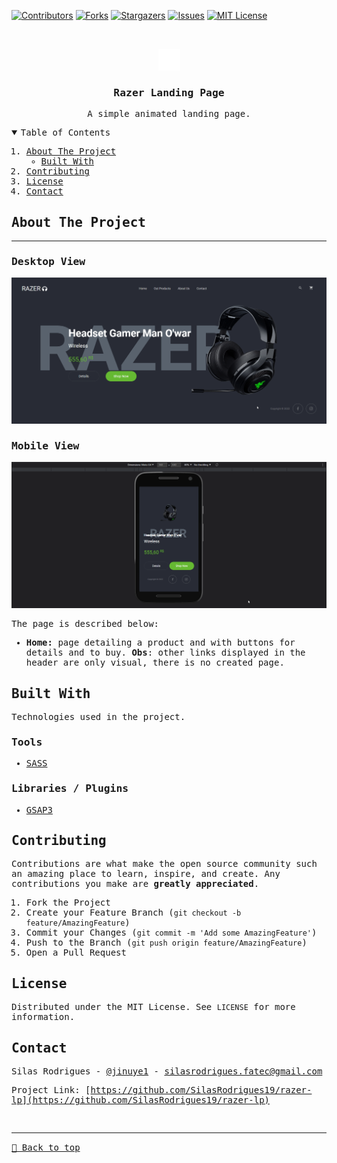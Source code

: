 [![Contributors][contributors-shield]][contributors-url]
[![Forks][forks-shield]][forks-url]
[![Stargazers][stars-shield]][stars-url]
[![Issues][issues-shield]][issues-url]
[![MIT License][license-shield]][license-url]

<!-- PROJECT LOGO -->
<br />
<samp>
<p align="center">
  <a href="#">
    <img src="./logo.svg" alt="Logo" width="35">
  </a>

  <h3 align="center">Razer Landing Page</h3>

  <p align="center">
    A simple animated landing page.
  </p>
</p>

<!-- TABLE OF CONTENTS -->
<details open="open">
  <summary>Table of Contents</summary>
  <ol>
    <li>
      <a href="#about-the-project">About The Project</a>
      <ul>
        <li><a href="#built-with">Built With</a></li>
      </ul>
    </li>
    <li><a href="#contributing">Contributing</a></li>
    <li><a href="#license">License</a></li>
    <li><a href="#contact">Contact</a></li>
  </ol>
</details>

<!-- ABOUT THE PROJECT -->

## About The Project

<hr>

### Desktop View

[![Preview][product-screenshot]](#)

### Mobile View

[![Preview][product-screenshot2]](#)

The page is described below:

- **Home:** page detailing a product and with buttons for details and to buy.
  **Obs**: other links displayed in the header are only visual, there is no created page.

## Built With

Technologies used in the project.

### Tools

- [SASS](https://sass-lang.com/)

### Libraries / Plugins

- [GSAP3](https://greensock.com/gsap/)

<!-- CONTRIBUTING -->

## Contributing

Contributions are what make the open source community such an amazing place to learn, inspire, and create. Any contributions you make are **greatly appreciated**.

1. Fork the Project
2. Create your Feature Branch (`git checkout -b feature/AmazingFeature`)
3. Commit your Changes (`git commit -m 'Add some AmazingFeature'`)
4. Push to the Branch (`git push origin feature/AmazingFeature`)
5. Open a Pull Request

<!-- LICENSE -->

## License

Distributed under the MIT License. See `LICENSE` for more information.

<!-- CONTACT -->

## Contact

Silas Rodrigues - [@jinuye1](https://twitter.com/jinuye1) - silasrodrigues.fatec@gmail.com

Project Link: [https://github.com/SilasRodrigues19/razer-lp](https://github.com/SilasRodrigues19/razer-lp) <br>

<!-- MARKDOWN LINKS & IMAGES -->
<!-- https://www.markdownguide.org/basic-syntax/#reference-style-links -->

[contributors-shield]: https://img.shields.io/github/contributors/SilasRodrigues19/razer-lp.svg?style=for-the-badge
[contributors-url]: https://github.com/SilasRodrigues19/razer-lp/graphs/contributors
[forks-shield]: https://img.shields.io/github/forks/SilasRodrigues19/razer-lp.svg?style=for-the-badge
[forks-url]: https://github.com/SilasRodrigues19/razer-lp/network/members
[stars-shield]: https://img.shields.io/github/stars/SilasRodrigues19/razer-lp.svg?style=for-the-badge
[stars-url]: https://github.com/SilasRodrigues19/razer-lp/stargazers
[issues-shield]: https://img.shields.io/github/issues/SilasRodrigues19/razer-lp.svg?style=for-the-badge
[issues-url]: https://github.com/SilasRodrigues19/razer-lp/issues
[license-shield]: https://img.shields.io/github/license/SilasRodrigues19/razer-lp.svg?style=for-the-badge
[license-url]: https://github.com/SilasRodrigues19/razer-lp/blob/master/LICENSE
[product-screenshot]: ./assets/img/screenshots/preview.gif
[product-screenshot2]: ./assets/img/screenshots/preview2.gif
[license-url]: https://github.com/SilasRodrigues19/razer-lp/blob/master/LICENSE

<br><hr>
[🔼 Back to top](#Razer-landind-page)
